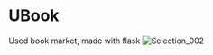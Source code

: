 # UBook
Used book market, made with flask
![Selection_002](https://github.com/NoizCode/UBook/assets/99222260/b86683a1-bdd9-41c2-a0f6-0c31d59e307b)
